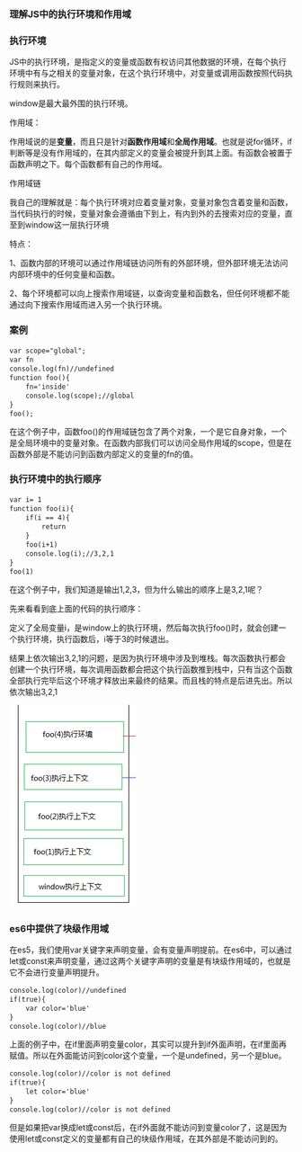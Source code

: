 ### 理解JS中的执行环境和作用域

### 执行环境

JS中的执行环境，是指定义的变量或函数有权访问其他数据的环境，在每个执行环境中有与之相关的变量对象，在这个执行环境中，对变量或调用函数按照代码执行规则来执行。

window是最大最外围的执行环境。

作用域：

作用域说的是**变量**，而且只是针对**函数作用域**和**全局作用域**。也就是说for循环，if判断等是没有作用域的，在其内部定义的变量会被提升到其上面。有函数会被置于函数声明之下。每个函数都有自己的作用域。

作用域链

我自己的理解就是：每个执行环境对应着变量对象，变量对象包含着变量和函数，当代码执行的时候，变量对象会遵循由下到上，有内到外的去搜索对应的变量，直至到window这一层执行环境

特点：

1、函数内部的环境可以通过作用域链访问所有的外部环境，但外部环境无法访问内部环境中的任何变量和函数。

2、每个环境都可以向上搜索作用域链，以查询变量和函数名，但任何环境都不能通过向下搜索作用域而进入另一个执行环境。


### 案例

```
var scope="global";
var fn
console.log(fn)//undefined
function foo(){
    fn='inside'
    console.log(scope);//global
}    
foo();
```

在这个例子中，函数foo()的作用域链包含了两个对象，一个是它自身对象，一个是全局环境中的变量对象。在函数内部我们可以访问全局作用域的scope，但是在函数外部是不能访问到函数内部定义的变量的fn的值。

### 执行环境中的执行顺序

```
var i= 1
function foo(i){
    if(i == 4){
        return
    }
    foo(i+1)
    console.log(i);//3,2,1
}
foo(1)
```
在这个例子中，我们知道是输出1,2,3，但为什么输出的顺序上是3,2,1呢？

先来看看到底上面的代码的执行顺序：

定义了全局变量i，是window上的执行环境，然后每次执行foo()时，就会创建一个执行环境，执行函数后，i等于3的时候退出。

结果上依次输出3,2,1的问题，是因为执行环境中涉及到堆栈。每次函数执行都会创建一个执行环境，每次调用函数都会把这个执行函数推到栈中，只有当这个函数全部执行完毕后这个环境才释放出来最终的结果。而且栈的特点是后进先出。所以依次输出3,2,1

![js作用域运行](../../_media/js12.png)

### es6中提供了块级作用域

在es5，我们使用var关键字来声明变量，会有变量声明提前。在es6中，可以通过let或const来声明变量，通过这两个关键字声明的变量是有块级作用域的，也就是它不会进行变量声明提升。

```
console.log(color)//undefined
if(true){
    var color='blue'
}
console.log(color)//blue
```

上面的例子中，在if里面声明变量color，其实可以提升到if外面声明，在if里面再赋值。所以在外面能访问到color这个变量，一个是undefined，另一个是blue。

```
console.log(color)//color is not defined
if(true){
    let color='blue'
}
console.log(color)//color is not defined
```

但是如果把var换成let或const后，在if外面就不能访问到变量color了，这是因为使用let或const定义的变量都有自己的块级作用域，在其外部是不能访问到的。


